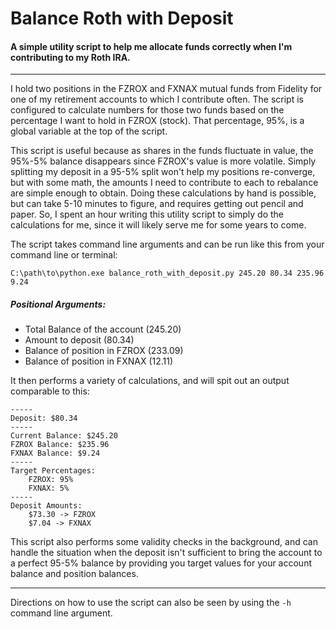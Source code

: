 # Balance Roth with Deposit
#### A simple utility script to help me allocate funds correctly when I'm contributing to my Roth IRA.

----

I hold two positions in the FZROX and FXNAX mutual funds from Fidelity for one of my retirement accounts to which I contribute often. The script is configured to calculate numbers for those two funds based on the percentage I want to hold in FZROX (stock). That percentage, 95%, is a global variable at the top of the script.

This script is useful because as shares in the funds fluctuate in value, the 95%-5% balance disappears since FZROX's value is more volatile. Simply splitting my deposit in a 95-5% split won't help my positions re-converge, but with some math, the amounts I need to contribute to each to rebalance are simple enough to obtain. Doing these calculations by hand is possible, but can take 5-10 minutes to figure, and requires getting out pencil and paper. So, I spent an hour writing this utility script to simply do the calculations for me, since it will likely serve me for some years to come.

The script takes command line arguments and can be run like this from your command line or terminal:

```
C:\path\to\python.exe balance_roth_with_deposit.py 245.20 80.34 235.96 9.24
```

##### Positional Arguments:

- Total Balance of the account (245.20)
- Amount to deposit (80.34)
- Balance of position in FZROX (233.09)
- Balance of position in FXNAX (12.11)

It then performs a variety of calculations, and will spit out an output comparable to this:

```
-----
Deposit: $80.34
-----
Current Balance: $245.20
FZROX Balance: $235.96
FXNAX Balance: $9.24
-----
Target Percentages:
	FZROX: 95%
	FXNAX: 5%
-----
Deposit Amounts:
	$73.30 -> FZROX
	$7.04 -> FXNAX
```

This script also performs some validity checks in the background, and can handle the situation when the deposit isn't sufficient to bring the account to a perfect 95-5% balance by providing you target values for your account balance and position balances.

----
Directions on how to use the script can also be seen by using the `-h` command line argument.
